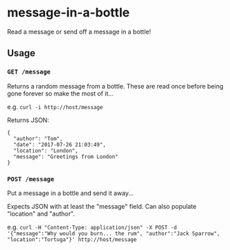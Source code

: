 # message-in-a-bottle
Read a message or send off a message in a bottle!

## Usage

### `GET /message`
Returns a random message from a bottle. These are read once before being gone forever so make the most of it...

e.g. `curl -i http://host/message`

Returns JSON:
```
{
  "author": "Tom", 
  "date": "2017-07-26 21:03:49", 
  "location": "London", 
  "message": "Greetings from London"
}
```

### `POST /message`
Put a message in a bottle and send it away...

Expects JSON with at least the "message" field. Can also populate "location" and "author".

e.g. `curl -H "Content-Type: application/json" -X POST -d '{"message":"Why would you burn... the rum", "author":"Jack Sparrow", "location":"Tortuga"}' http://host/message`

